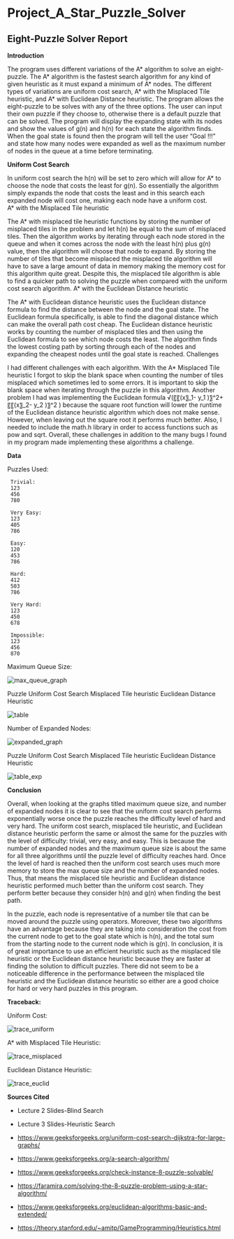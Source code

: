 # Project_A_Star_Puzzle_Solver

 ## Eight-Puzzle Solver Report ##
 
 **Introduction**

  The program uses different variations of the A* algorithm to solve an eight-puzzle. The A* algorithm is the fastest search algorithm for any kind of given heuristic as it must expand a minimum of A* nodes. The different types of variations are uniform cost search, A* with the Misplaced Tile heuristic, and A* with Euclidean Distance heuristic. The program allows the eight-puzzle to be solves with any of the three options. The user can input their own puzzle if they choose to, otherwise there is a default puzzle that can be solved. The program will display the expanding state with its nodes and show the values of g(n) and h(n) for each state the algorithm finds. When the goal state is found then the program will tell the user “Goal !!!” and state how many nodes were expanded as well as the maximum number of nodes in the queue at a time before terminating. 

 **Uniform Cost Search**

  In uniform cost search the h(n) will be set to zero which will allow for A* to choose the node that costs the least for g(n). So essentially the algorithm simply expands the node that costs the least and in this search each expanded node will cost one, making each node have a uniform cost.  
 A* with the Misplaced Tile heuristic

  The A* with misplaced tile heuristic functions by storing the number of misplaced tiles in the problem and let h(n) be equal to the sum of misplaced tiles.  Then the algorithm works by iterating through each node stored in the queue and when it comes across the node with the least h(n) plus g(n) value, then the algorithm will choose that node to expand. By storing the number of tiles that become misplaced the misplaced tile algorithm will have to save a large amount of data in memory making the memory cost for this algorithm quite great. Despite this, the misplaced tile algorithm is able to find a quicker path to solving the puzzle when compared with the uniform cost search algorithm. 
 A* with the Euclidean Distance heuristic

  The A* with Euclidean distance heuristic uses the Euclidean distance formula to find the distance between the node and the goal state. The Euclidean formula specifically, is able to find the diagonal distance which can make the overall path cost cheap. The Euclidean distance heuristic works by counting the number of misplaced tiles and then using the Euclidean formula to see which node costs the least. The algorithm finds the lowest costing path by sorting through each of the nodes and expanding the cheapest nodes until the goal state is reached. 
 Challenges

  I had different challenges with each algorithm. With the A* Misplaced Tile heuristic I forgot to skip the blank space when counting the number of tiles misplaced which sometimes led to some errors. It is important to skip the blank space when iterating through the puzzle in this algorithm. Another problem I had was implementing the Euclidean formula √(〖〖(x〗_1- y_1  )〗^2+〖〖(x〗_2- y_2  )〗^2 )    because the square root function will lower the runtime of the Euclidean distance heuristic algorithm which does not make sense. However, when leaving out the square root it performs much better. Also, I needed to include the math.h library in order to access functions such as pow and sqrt. Overall, these challenges in addition to the many bugs I found in my program made implementing these algorithms a challenge. 


 **Data**

  Puzzles Used:

     Trivial:
     123
     456
     780

     Very Easy:
     123
     405
     786

     Easy:
     120
     453
     786

     Hard:
     412
     503
     786

     Very Hard:
     123
     450
     678

     Impossible:
     123
     456
     870



 Maximum Queue Size:
 
 ![max_queue_graph](https://imgur.com/piSt3kc.png)

   Puzzle	Uniform Cost Search	Misplaced Tile heuristic	Euclidean Distance Heuristic

   ![table](https://i.imgur.com/gomLR61.png)


 Number of Expanded Nodes:

 ![expanded_graph](https://imgur.com/KIyzR5W.png)

  Puzzle	Uniform Cost Search	Misplaced Tile heuristic	Euclidean Distance Heuristic

  ![table_exp](https://i.imgur.com/qHMp4BY.png)



 **Conclusion**

 Overall, when looking at the graphs titled maximum queue size, and number of expanded nodes it is clear to see that the uniform cost search performs exponentially worse once the puzzle reaches the difficulty level of hard and very hard. The uniform cost search, misplaced tile heuristic, and Euclidean distance heuristic perform the same or almost the same for the puzzles with the level of difficulty: trivial, very easy, and easy. This is because the number of expanded nodes and the maximum queue size is about the same for all three algorithms until the puzzle level of difficulty reaches hard. 
 Once the level of hard is reached then the uniform cost search uses much more memory to store the max queue size and the number of expanded nodes. Thus, that means the misplaced tile heuristic and Euclidean distance heuristic performed much better than the uniform cost search. They perform better because they consider h(n) and g(n) when finding the best path. 

In the puzzle, each node is representative of a number tile that can be moved around the puzzle using operators. Moreover, these two algorithms have an advantage because they are taking into consideration the cost from the current node to get to the goal state which is h(n), and the total sum from the starting node to the current node which is g(n). 
 In conclusion, it is of great importance to use an efficient heuristic such as the misplaced tile heuristic or the Euclidean distance heuristic because they are faster at finding the solution to difficult puzzles. There did not seem to be a noticeable difference in the performance between the misplaced tile heuristic and the Euclidean distance heuristic so either are a good choice for hard or very hard puzzles in this program. 


 **Traceback:**

 Uniform Cost:

 ![trace_uniform](https://i.imgur.com/YSOJ4mX.png)


 A* with Misplaced Tile Heuristic:

  ![trace_misplaced](https://imgur.com/7P5GNdX.png)


 Euclidean Distance Heuristic:

 ![trace_euclid](https://imgur.com/llUV4rr.png)


 **Sources Cited**

  * Lecture 2 Slides-Blind Search
  
  * Lecture 3 Slides-Heuristic Search
  
  * https://www.geeksforgeeks.org/uniform-cost-search-dijkstra-for-large-graphs/
  
  * https://www.geeksforgeeks.org/a-search-algorithm/
  
  * https://www.geeksforgeeks.org/check-instance-8-puzzle-solvable/
  
  * https://faramira.com/solving-the-8-puzzle-problem-using-a-star-algorithm/
  
  * https://www.geeksforgeeks.org/euclidean-algorithms-basic-and-extended/
  
  * https://theory.stanford.edu/~amitp/GameProgramming/Heuristics.html



